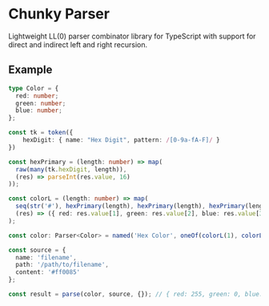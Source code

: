 # Chunky Parser

Lightweight LL(0) parser combinator library for TypeScript with support for direct and indirect left
and right recursion.

## Example

```ts
type Color = {
  red: number;
  green: number;
  blue: number;
};

const tk = token({
    hexDigit: { name: "Hex Digit", pattern: /[0-9a-fA-F]/ }
})

const hexPrimary = (length: number) => map(
  raw(many(tk.hexDigit, length)),
  (res) => parseInt(res.value, 16)
));

const colorL = (length: number) => map(
  seq(str('#'), hexPrimary(length), hexPrimary(length), hexPrimary(length)),
  (res) => ({ red: res.value[1], green: res.value[2], blue: res.value[3] })
);

const color: Parser<Color> = named('Hex Color', oneOf(colorL(1), colorL(2)));

const source = {
  name: 'filename',
  path: '/path/to/filename',
  content: '#ff0085'
};

const result = parse(color, source, {}); // { red: 255, green: 0, blue: 133 }
```
